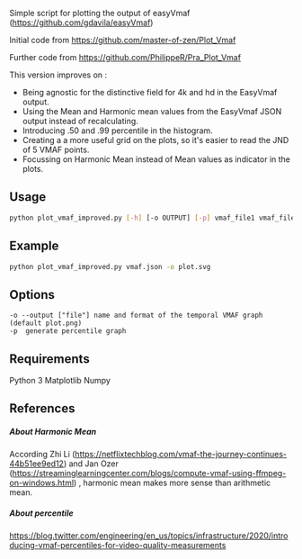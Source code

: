 
Simple script for plotting the output of easyVmaf (https://github.com/gdavila/easyVmaf)

Initial code from https://github.com/master-of-zen/Plot_Vmaf

Further code from https://github.com/PhilippeR/Pra_Plot_Vmaf


This version improves on :

- Being agnostic for the distinctive field for 4k and hd in the EasyVmaf output.
- Using the Mean and Harmonic mean values from the EasyVmaf JSON output instead of recalculating.
- Introducing .50 and .99 percentile in the histogram.
- Creating a a more useful grid on the plots, so it's easier to read the JND of 5 VMAF points.
- Focussing on Harmonic Mean instead of Mean values as indicator in the plots.


## Usage
```bash
python plot_vmaf_improved.py [-h] [-o OUTPUT] [-p] vmaf_file1 vmaf_file2 ..... vmaf_fileX 
```

## Example
```bash
python plot_vmaf_improved.py vmaf.json -o plot.svg
```

## Options
```
-o --output ["file"] name and format of the temporal VMAF graph (default plot.png)
-p  generate percentile graph 
```

## Requirements
Python 3
Matplotlib
Numpy

## References 
##### About Harmonic Mean
According Zhi Li (https://netflixtechblog.com/vmaf-the-journey-continues-44b51ee9ed12) and Jan Ozer (https://streaminglearningcenter.com/blogs/compute-vmaf-using-ffmpeg-on-windows.html) , harmonic mean makes more sense than arithmetic mean.

##### About percentile
https://blog.twitter.com/engineering/en_us/topics/infrastructure/2020/introducing-vmaf-percentiles-for-video-quality-measurements
